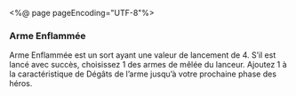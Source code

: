 <%@ page pageEncoding="UTF-8"%>
<div>
	<h3>Arme Enflammée</h3>
	<p>Arme Enflammée est un sort ayant une valeur de lancement de 4. S’il est lancé avec succès, 
	choisissez 1 des armes de mêlée du lanceur. Ajoutez 1 à la caractéristique de Dégâts de l’arme 
	jusqu’à votre prochaine phase des héros.</p>
</div>